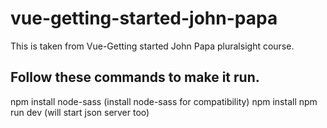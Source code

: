 ﻿# vue-getting-started-john-papa
This is taken from Vue-Getting started John Papa pluralsight course. 

## Follow these commands to make it run.

npm install node-sass (install node-sass for compatibility)
npm install
npm run dev (will start json server too)
